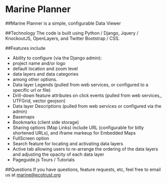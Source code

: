 # Marine Planner

##Marine Planner is a simple, configurable Data Viewer 

##Technology
The code is built using Python / Django, Jquery / KnockoutJS, OpenLayers, and Twitter Bootstrap / CSS.  

##Features include
* Ability to configure (via the Django admin): 
 * project name and/or logo
 * default location and zoom level
 * data layers and data categories
 * among other options.
* Data layer Legends (pulled from web services, or configured to a specific url or file)
* Drill-down feature attributes on click events (pulled from web services,, UTFGrid, vector geojson)
* Data layer Descriptions (pulled from web services or configured via the admin)
* Basemaps 
* Bookmarks (client side storage)
* Sharing options (Map Links) include URL (configurable for bitly shortened URLs), and iframe markeup for Embedded Maps
* FullScreen option
* Search feature for locating and activating data layers
* Active tab allowing users to re-arrange the ordering of the data layers and adjusting the opacity of each data layer
* Pageguide.js Tours / Tutorials

##Questions
If you have questions, feature requests, etc, feel free to email us at marine@ecotrust.org
